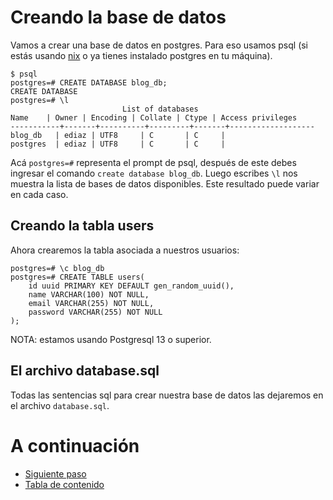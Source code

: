 # Creando la base de datos

Vamos a crear una base de datos en postgres. Para eso usamos psql (si estás usando [nix](NIX.md) o ya tienes instalado postgres en tu máquina).

    $ psql 
    postgres=# CREATE DATABASE blog_db;
    CREATE DATABASE
    postgres=# \l
                             List of databases
    Name    | Owner | Encoding | Collate | Ctype | Access privileges 
    -----------+-------+----------+---------+-------+-------------------
    blog_db   | ediaz | UTF8     | C       | C     | 
    postgres  | ediaz | UTF8     | C       | C     | 

Acá `postgres=#` representa el prompt de psql, después de este debes ingresar el comando `create database blog_db`. Luego escribes `\l` nos muestra la lista de bases de datos disponibles. Este resultado puede variar en cada caso.

## Creando la tabla users

Ahora crearemos la tabla asociada a nuestros usuarios:

    postgres=# \c blog_db
    postgres=# CREATE TABLE users(
        id uuid PRIMARY KEY DEFAULT gen_random_uuid(),
        name VARCHAR(100) NOT NULL,
        email VARCHAR(255) NOT NULL,
        password VARCHAR(255) NOT NULL
    );

NOTA: estamos usando Postgresql 13 o superior.

## El archivo database.sql

Todas las sentencias sql para crear nuestra base de datos las dejaremos en el archivo `database.sql`.


# A continuación 

- [Siguiente paso](STEP3.md)
- [Tabla de contenido](README.md#Pasos)